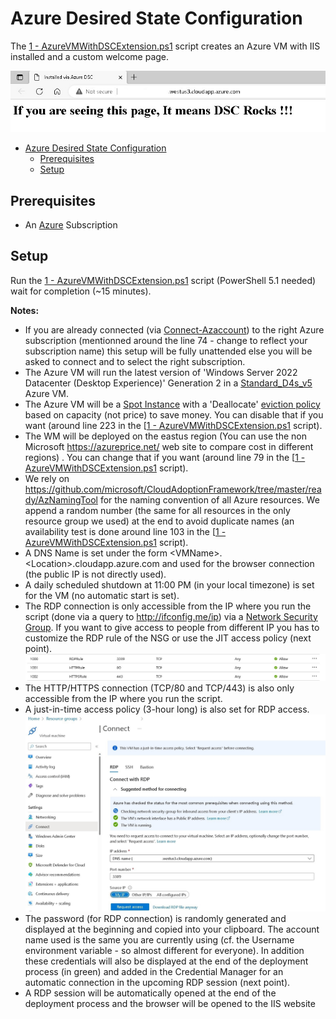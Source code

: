 # Azure Desired State Configuration

The [1 - AzureVMWithDSCExtension.ps1](./1%20-%20AzureVMWithDSCExtension.ps1) script creates an Azure VM with IIS installed and a custom welcome page.

![result](docs/dscvmextiis.jpg)

- [Azure Desired State Configuration](#azure-desired-state-configuration)
  - [Prerequisites](#prerequisites)
  - [Setup](#setup)

## Prerequisites

- An [Azure](https://portal.azure.com) Subscription

## Setup

Run the [1 - AzureVMWithDSCExtension.ps1](./1%20-%20AzureVMWithDSCExtension.ps1) script (PowerShell 5.1 needed) wait for completion (~15 minutes).

**Notes:**

- If you are already connected (via [Connect-Azaccount](https://learn.microsoft.com/en-us/powershell/module/az.accounts/connect-azaccount)) to the right Azure subscription (mentionned around the line 74 - change to reflect your subscription name) this setup will be fully unattended else you will be asked to connect and to select the right subscription.
- The Azure VM will run the latest version of 'Windows Server 2022 Datacenter (Desktop Experience)' Generation 2 in a [Standard_D4s_v5](https://learn.microsoft.com/en-us/azure/virtual-machines/dv5-dsv5-series) Azure VM.
- The Azure VM will be a [Spot Instance](https://learn.microsoft.com/en-us/azure/virtual-machines/spot-vms) with a 'Deallocate' [eviction policy](https://learn.microsoft.com/en-us/azure/architecture/guide/spot/spot-eviction#eviction-policy) based on capacity (not price) to save money. You can disable that if you want (around line 223 in the [[1 - AzureVMWithDSCExtension.ps1](./1%20-%20AzureVMWithDSCExtension.ps1) script).
- The WM will be deployed on the eastus region (You can use the non Microsoft <https://azureprice.net/> web site to compare cost in different regions) . You can change  that if you want (around line 79 in the [[1 - AzureVMWithDSCExtension.ps1](./1%20-%20AzureVMWithDSCExtension.ps1) script).
- We rely on <https://github.com/microsoft/CloudAdoptionFramework/tree/master/ready/AzNamingTool> for the naming convention of all Azure resources. We append a random number (the same for all resources in the only resource group we used) at the end to avoid duplicate names (an availability test is done around line 103 in the [[1 - AzureVMWithDSCExtension.ps1](./1%20-%20AzureVMWithDSCExtension.ps1) script).
- A DNS Name is set under the form \<VMName\>.\<Location\>.cloudapp.azure.com and used for the browser connection (the public IP is not directly used).
- A daily scheduled shutdown at 11:00 PM (in your local timezone) is set for the VM (no automatic start is set).
- The RDP connection is only accessible from the IP where you run the script (done via a query to <http://ifconfig.me/ip>) via a [Network Security Group](https://learn.microsoft.com/en-us/azure/virtual-network/network-security-group-how-it-works). If you want to give access to people from different IP you has to customize the RDP rule of the NSG or use the JIT access policy (next point).
![Network Security Group](docs/nsg.jpg)
- The HTTP/HTTPS connection (TCP/80 and TCP/443) is also only accessible from the IP where you run the script.
- A just-in-time access policy (3-hour long) is also set for RDP access.
![Just In time](docs/jit.jpg)
- The password (for RDP connection) is randomly generated and displayed at the beginning and copied into your clipboard. The account name used is the same you are currently using (cf. the Username environment variable - so almost different for everyone). In addition these credentials will also be displayed at the end of the deployment process (in green) and added in the Credential Manager for an automatic connection in the upcoming RDP session (next point).
- A RDP session will be automatically opened at the end of the deployment process and the browser will be opened to the IIS website
